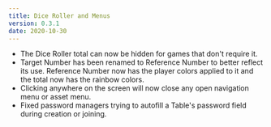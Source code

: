 ```yaml
---
title: Dice Roller and Menus
version: 0.3.1
date: 2020-10-30
---
```


- The Dice Roller total can now be hidden for games that don't require it.
- Target Number has been renamed to Reference Number to better reflect its use. Reference Number now has the player colors applied to it and the total now has the rainbow colors.
- Clicking anywhere on the screen will now close any open navigation menu or asset menu.
- Fixed password managers trying to autofill a Table's password field during creation or joining.
